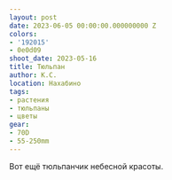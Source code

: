 ```yaml
---
layout: post
date: 2023-06-05 00:00:00.000000000 Z
colors:
- '192015'
- 0e0d09
shoot_date: 2023-05-16
title: Тюльпан
author: К.С.
location: Нахабино
tags:
- растения
- тюльпаны
- цветы
gear:
- 70D
- 55-250mm
---
```

Вот ещё тюльпанчик небесной красоты.

